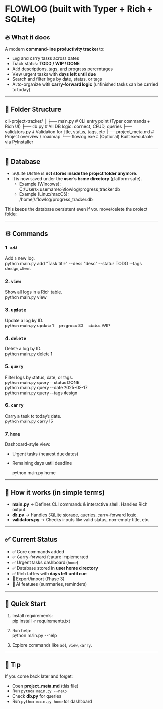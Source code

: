 # FLOWLOG (built with Typer + Rich + SQLite)

## 🔥 What it does
A modern **command-line productivity tracker** to:
- Log and carry tasks across dates  
- Track status: **TODO / WIP / DONE**  
- Add descriptions, tags, and progress percentages  
- View urgent tasks with **days left until due**  
- Search and filter logs by date, status, or tags  
- Auto-organize with **carry-forward logic** (unfinished tasks can be carried to today)

---

## 📁 Folder Structure

cli-project-tracker/
│
├── main.py              # CLI entry point (Typer commands + Rich UI)
├── db.py                # All DB logic: connect, CRUD, queries
├── validators.py        # Validation for title, status, tags, etc
├── project_meta.md      # Project overview / roadmap
└── flowlog.exe          # (Optional) Built executable via PyInstaller

---

## 💾 Database

- SQLite DB file is **not stored inside the project folder anymore**.  
- It is now saved under the **user’s home directory** (platform-safe).  
  - Example (Windows):  
    C:\Users\<username>\flowlog\progress_tracker.db  
  - Example (Linux/macOS):  
    /home/<username>/.flowlog/progress_tracker.db  

This keeps the database persistent even if you move/delete the project folder.

---

## ⚙️ Commands

### 1. `add`
Add a new log.  
    python main.py add "Task title" --desc "desc" --status TODO --tags design,client

### 2. `view`
Show all logs in a Rich table.  
    python main.py view

### 3. `update`
Update a log by ID.  
    python main.py update 1 --progress 80 --status WIP

### 4. `delete`
Delete a log by ID.  
    python main.py delete 1

### 5. `query`
Filter logs by status, date, or tags.  
    python main.py query --status DONE  
    python main.py query --date 2025-08-17  
    python main.py query --tags design  

### 6. `carry`
Carry a task to today’s date.  
    python main.py carry 15

### 7. `home`
Dashboard-style view:  
- Urgent tasks (nearest due dates)  
- Remaining days until deadline  

    python main.py home

---

## 🧠 How it works (in simple terms)

- **main.py** → Defines CLI commands & interactive shell. Handles Rich output.  
- **db.py** → Handles SQLite storage, queries, carry-forward logic.  
- **validators.py** → Checks inputs like valid status, non-empty title, etc.  

---

## ✅ Current Status

- ✅ Core commands added  
- ✅ Carry-forward feature implemented  
- ✅ Urgent tasks dashboard (`home`)  
- ✅ Database stored in **user home directory**  
- ✅ Rich tables with **days left until due**  
- 🚧 Export/import (Phase 3)  
- 🚧 AI features (summaries, reminders)  

---

## 🔁 Quick Start

1. Install requirements:  
       pip install -r requirements.txt

2. Run help:  
       python main.py --help

3. Explore commands like `add`, `view`, `carry`.

---

## 🧩 Tip
If you come back later and forget:
- Open **project_meta.md** (this file)  
- Run `python main.py --help`  
- Check **db.py** for queries  
- Run `python main.py home` for dashboard  
